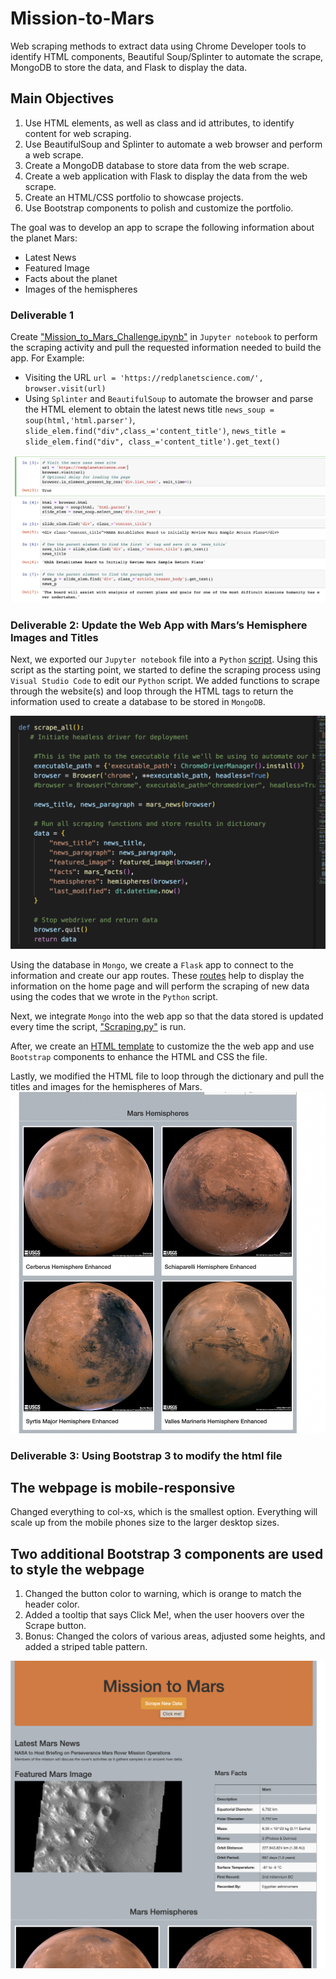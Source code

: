 # Mission-to-Mars
Web scraping methods to extract data using Chrome Developer tools to identify HTML components, Beautiful Soup/Splinter to automate the scrape, MongoDB to store the data, and Flask to display the data.

## Main Objectives
1. Use HTML elements, as well as class and id attributes, to identify content for web scraping.
2. Use BeautifulSoup and Splinter to automate a web browser and perform a web scrape.
3. Create a MongoDB database to store data from the web scrape.
4. Create a web application with Flask to display the data from the web scrape.
5. Create an HTML/CSS portfolio to showcase projects.
6. Use Bootstrap components to polish and customize the portfolio.

The goal was to develop an app to scrape the following information about the planet Mars:

* Latest News
* Featured Image
* Facts about the planet
* Images of the hemispheres

### Deliverable 1
Create ["Mission_to_Mars_Challenge.ipynb"](https://github.com/tiffanylin706/Mission-to-Mars/blob/9ad4d6f71f2e1e67b9cebcffb97bc35b011051f5/Mission_to_Mars_Challenge.ipynb) in `Jupyter notebook` to perform the scraping activity and pull the requested information needed to build the app. 
For Example:
* Visiting the URL `url = 'https://redplanetscience.com/', browser.visit(url)`
* Using `Splinter` and `BeautifulSoup` to automate the browser and parse the HTML element to obtain the latest news title `news_soup = soup(html,'html.parser')`, `slide_elem.find("div",class_='content_title')`, `news_title = slide_elem.find("div", class_='content_title').get_text()`

 ![D1 jupyter notebook](https://github.com/tiffanylin706/Mission-to-Mars/blob/8b67554cee2d70dce3320aa249998adcceb730de/Resources/D1-jupyternotebook.png)

### Deliverable 2: Update the Web App with Mars’s Hemisphere Images and Titles
Next, we exported our `Jupyter notebook` file into a `Python` [script](https://github.com/tiffanylin706/Mission-to-Mars/blob/9ad4d6f71f2e1e67b9cebcffb97bc35b011051f5/Mission_to_Mars_Challenge.py). Using this script as the starting point, we started to define the scraping process using `Visual Studio Code` to edit our `Python` script. We added functions to scrape through the website(s) and loop through the HTML tags to return the information used to create a database to be stored in `MongoDB`.

 ![D2 define](https://github.com/tiffanylin706/Mission-to-Mars/blob/55f382b7628e263a14742d951dd1a489d3de8a51/Resources/D2-%20define.png%20.png)

Using the database in `Mongo`, we create a `Flask` app to connect to the information and create our app routes. These [routes](https://github.com/tiffanylin706/Mission-to-Mars/blob/9ad4d6f71f2e1e67b9cebcffb97bc35b011051f5/app.py) help to display the information on the home page and will perform the scraping of new data using the codes that we wrote in the `Python` script. 

Next, we integrate `Mongo` into the web app so that the data stored is updated every time the script, ["Scraping.py"](https://github.com/tiffanylin706/Mission-to-Mars/blob/9ad4d6f71f2e1e67b9cebcffb97bc35b011051f5/scraping.py) is run.

After, we create an [HTML template](https://github.com/tiffanylin706/Mission-to-Mars/blob/9ad4d6f71f2e1e67b9cebcffb97bc35b011051f5/templates/index.html) to customize the the web app and use `Bootstrap` components to enhance the HTML and CSS the file.

Lastly, we modified the HTML file to loop through the dictionary and pull the titles and images for the hemispheres of Mars.
 ![D2-1 hemisphere](https://github.com/tiffanylin706/Mission-to-Mars/blob/55f382b7628e263a14742d951dd1a489d3de8a51/Resources/D2-1%20%20hemisphere.png) 

### Deliverable 3: Using Bootstrap 3 to modify the html file
## The webpage is mobile-responsive
Changed everything to col-xs, which is the smallest option.  Everything will scale up from the mobile phones size to the larger desktop sizes. 

## Two additional Bootstrap 3 components are used to style the webpage
1. Changed the button color to warning, which is orange to match the header color.
2. Added a tooltip that says Click Me!, when the user hoovers over the Scrape button.
3. Bonus: Changed the colors of various areas, adjusted some heights, and added a striped table pattern.

![D3 Bootstrap](https://github.com/tiffanylin706/Mission-to-Mars/blob/55f382b7628e263a14742d951dd1a489d3de8a51/Resources/D3.png)
